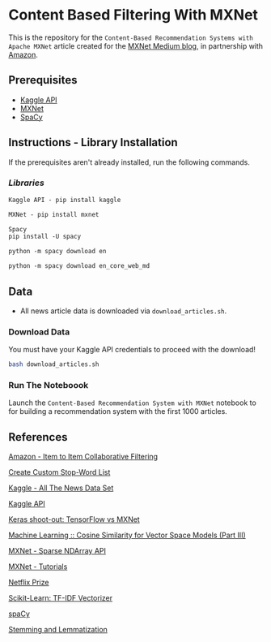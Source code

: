 # Content Based Filtering With MXNet

This is the repository for the `Content-Based Recommendation Systems with Apache MXNet` article created for the [MXNet Medium blog](https://medium.com/apache-mxnet), in partnership with [Amazon](https://aws.amazon.com/mxnet/).

## Prerequisites

* [Kaggle API](https://github.com/Kaggle/kaggle-api)
* [MXNet](https://mxnet.apache.org/versions/master/install/index.html?platform=Linux&language=Python&processor=CPU)
* [SpaCy](https://spacy.io/usage/)

## Instructions - Library Installation

If the prerequisites aren't already installed, run the following commands.

### _Libraries_

```markdown
Kaggle API - pip install kaggle

MXNet - pip install mxnet

Spacy
pip install -U spacy

python -m spacy download en

python -m spacy download en_core_web_md
```

## Data

* All news article data is downloaded via `download_articles.sh`.

### Download Data

You must have your Kaggle API credentials to proceed with the download!

```bash
bash download_articles.sh
```

### Run The Noteboook

Launch the `Content-Based Recommendation System with MXNet` notebook to for building a recommendation system with the first 1000 articles.

## References

[Amazon - Item to Item Collaborative Filtering](https://www.cs.umd.edu/~samir/498/Amazon-Recommendations.pdf)

[Create Custom Stop-Word List](https://stackoverflow.com/questions/36369870/sklearn-how-to-add-custom-stopword-list-from-txt-file)

[Kaggle - All The News Data Set](https://www.kaggle.com/snapcrack/all-the-news)

[Kaggle API](https://github.com/Kaggle/kaggle-api)

[Keras shoot-out: TensorFlow vs MXNet](https://medium.com/@julsimon/keras-shoot-out-tensorflow-vs-mxnet-51ae2b30a9c0)

[Machine Learning :: Cosine Similarity for Vector Space Models (Part III)](http://blog.christianperone.com/2013/09/machine-learning-cosine-similarity-for-vector-space-models-part-iii/)

[MXNet - Sparse NDArray API](https://mxnet.incubator.apache.org/api/python/ndarray/sparse.html#sparse-ndarray-api)

[MXNet - Tutorials](https://mxnet.incubator.apache.org/versions/master/tutorials/index.html)

[Netflix Prize](https://en.wikipedia.org/wiki/Netflix_Prize)

[Scikit-Learn: TF-IDF Vectorizer](https://scikit-learn.org/stable/modules/generated/sklearn.feature_extraction.text.TfidfVectorizer.html)

[spaCy](https://spacy.io/)

[Stemming and Lemmatization](https://nlp.stanford.edu/IR-book/html/htmledition/stemming-and-lemmatization-1.html)